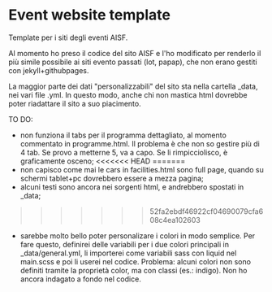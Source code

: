 
# Event website template

Template per i siti degli eventi AISF.

Al momento ho preso il codice del sito AISF e l'ho modificato per renderlo il più simile possibile ai siti evento passati (lot, papap), che non erano gestiti con jekyll+githubpages.

La maggior parte dei dati "personalizzabili" del sito sta nella cartella \_data, nei vari file .yml. In questo modo, anche chi non mastica html dovrebbe poter riadattare il sito a suo piacimento.

TO DO:
- non funziona il tabs per il programma dettagliato, al momento commentato in programme.html. Il problema è che non so gestire più di 4 tab. Se provo a metterne 5, va a capo. Se li rimpicciolisco, è graficamente osceno;
<<<<<<< HEAD
=======
- non capisco come mai le cars in facilities.html sono full page, quando su schermi tablet+pc dovrebbero essere a mezza pagina;
- alcuni testi sono ancora nei sorgenti html, e andrebbero spostati in \_data;
>>>>>>> 52fa2ebdf46922cf04690079cfa608c4ea102603
- sarebbe molto bello poter personalizare i colori in modo semplice. Per fare questo, definirei delle variabili per i due colori principali in \_data/general.yml, li importerei come variabili sass con liquid nel main.scss e poi li userei nel codice. Problema: alcuni colori non sono definiti tramite la proprietà color, ma con classi (es.: indigo). Non ho ancora indagato a fondo nel codice.
